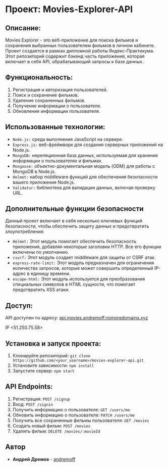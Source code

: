 # Проект: Movies-Explorer-API

## Описание:

Movies Explorer - это веб-приложение для поиска фильмов и сохранения выбранных пользователем фильмов в личном кабинете.
Проект создается в рамках дипломной работы Яндекс-Практикума. 
Этот репозиторий содержит бэкенд часть приложения, которая включает в себя API, обрабатывающий запросы к базе данных.

## Функциональность:

1. Регистрация и авторизация пользователей.
2. Поиск и сохранение фильмов.
3. Удаление сохраненных фильмов.
4. Получение информации о пользователе.
5. Обновление информации пользователя.

## Использованные технологии:

* `Node.js:` среда выполнения JavaScript на сервере.
* `Express.js:` веб-фреймворк для создания серверных приложений на Node.js.
* `MongoDB:` нереляционная база данных, используемая для хранения информации о пользователях и фильмах.
* `Mongoose:` объектно-документальная модель (ODM) для работы с MongoDB в Node.js.
* `Helmet:` набор middleware функций для обеспечения безопасности вашего приложения Node.js.
* `Validator:` библиотека для валидации данных, включая проверку URL.

## Дополнительные функции безопасности

Данный проект включает в себя несколько ключевых функций безопасности, чтобы обеспечить защиту данных и предотвратить злоупотребления:

* `Helmet:` Этот модуль помогает обеспечить безопасность приложения, добавляя некоторые заголовки HTTP. Все его функции включены по умолчанию.
* `csurf:` Этот модуль создает middleware для защиты от CSRF атак.
* `express-rate-limit:` Этот модуль предназначен для ограничения количества запросов, которые может совершить определенный IP-адрес в единицу времени.
* `escape-html:` Этот модуль используется для преобразования специальных символов в HTML сущности, что помогает предотвратить XSS атаки.

## Доступ:

API доступен по адресу: [api.movies.andremoff.nomoredomains.xyz](http://api.movies.andremoff.nomoredomains.xyz)

IP <51.250.75.58>

## Установка и запуск проекта:

1. Клонируйте репозиторий: `git clone https://github.com/<your_username>/movies-explorer-api.git`
2. Установите зависимости: `npm install`
3. Запустите сервер: `npm start`

## API Endpoints:

1. Регистрация: `POST /signup`
2. Вход: `POST /signin`
3. Получить информацию о пользователе: `GET /users/me`
4. Обновить информацию о пользователе: `PATCH /users/me`
5. Получить все сохраненные фильмы пользователя: `GET /movies`
6. Создать новый фильм: `POST /movies`
7. Удалить фильм: `DELETE /movies/:movieId`

## Автор

* **Андрей Дремов** - [andremoff](https://github.com/andremoff)

